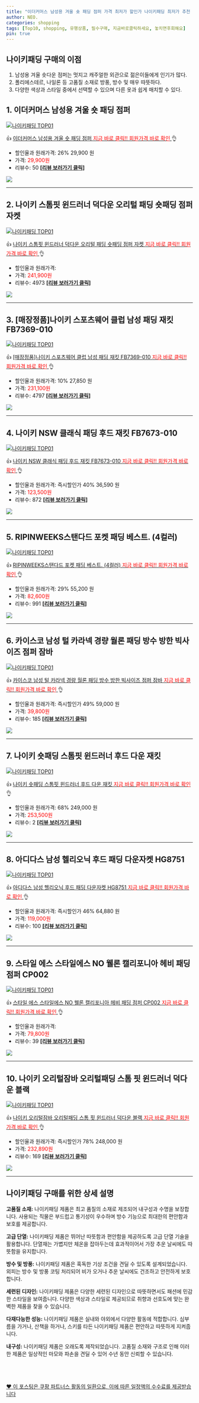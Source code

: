```yaml
---
title: "이더커머스 남성용 겨울 숏 패딩 점퍼 가격 최저가 할인가 나이키패딩 최저가 추천 제품 비교"
author: NEO.
categories: shopping
tags: [Top10, shopping, 유행상품, 필수구매, 지금바로클릭하세요, 놓치면후회해요]
pin: true
---
```

## 나이키패딩 구매의 이점
1. 남성용 겨울 숏다운 점퍼는 멋지고 캐주얼한 외관으로 젊은이들에게 인기가 많다.
2. 폴리에스테르, 나일론 등 고품질 소재로 방풍, 방수 및 매우 따뜻하다.
3. 다양한 색상과 스타일 중에서 선택할 수 있으며 다른 옷과 쉽게 매치할 수 있다.

   

## 1. 이더커머스 남성용 겨울 숏 패딩 점퍼

[![나이키패딩 TOP01](https://thumbnail7.coupangcdn.com/thumbnails/remote/490x490ex/image/vendor_inventory/0b6a/10d0edc03bbf441fc95a80e24d4b001d7637e3d081f839d29536eba4aa61.png)](https://link.coupang.com/re/AFFSDP?lptag=AF3617701&subid=GithubCoopas&pageKey=7631187914&traceid=V0-153&itemId=20254181206&vendorItemId=87342044194)


👍 [이더커머스 남성용 겨울 숏 패딩 점퍼 <font color=red> 지금 바로 클릭!! 회원가격 바로 확인 </font> ](https://link.coupang.com/re/AFFSDP?lptag=AF3617701&subid=GithubCoopas&pageKey=7631187914&traceid=V0-153&itemId=20254181206&vendorItemId=87342044194) 👌 


- 할인율과 원래가격: 26%  29,900   원
- 가격: <span style='color:red'>29,900원</span>
- 리뷰수: 50  [**[리뷰 보러가기 클릭]**](https://link.coupang.com/re/AFFSDP?lptag=AF3617701&subid=GithubCoopas&pageKey=7631187914&traceid=V0-153&itemId=20254181206&vendorItemId=87342044194)

[![](/discount_price.png)](https://link.coupang.com/re/AFFSDP?lptag=AF3617701&subid=GithubCoopas&pageKey=7631187914&traceid=V0-153&itemId=20254181206&vendorItemId=87342044194)

---


   

## 2. 나이키 스톰핏 윈드러너 덕다운 오리털 패딩 숏패딩 점퍼 자켓

[![나이키패딩 TOP01](https://thumbnail6.coupangcdn.com/thumbnails/remote/490x490ex/image/vendor_inventory/9c66/7d80f08e29149d8bb40f0d3db26c00005e2c893b6cad6692dc5b9b078f82.jpg)](https://link.coupang.com/re/AFFSDP?lptag=AF3617701&subid=GithubCoopas&pageKey=7685808530&traceid=V0-153&itemId=20539291199&vendorItemId=88082543230)


👍 [나이키 스톰핏 윈드러너 덕다운 오리털 패딩 숏패딩 점퍼 자켓 <font color=red> 지금 바로 클릭!! 회원가격 바로 확인 </font> ](https://link.coupang.com/re/AFFSDP?lptag=AF3617701&subid=GithubCoopas&pageKey=7685808530&traceid=V0-153&itemId=20539291199&vendorItemId=88082543230) 👌 


- 할인율과 원래가격: 
- 가격: <span style='color:red'>241,900원</span>
- 리뷰수: 4973  [**[리뷰 보러가기 클릭]**](https://link.coupang.com/re/AFFSDP?lptag=AF3617701&subid=GithubCoopas&pageKey=7685808530&traceid=V0-153&itemId=20539291199&vendorItemId=88082543230)

[![](/discount_price.png)](https://link.coupang.com/re/AFFSDP?lptag=AF3617701&subid=GithubCoopas&pageKey=7685808530&traceid=V0-153&itemId=20539291199&vendorItemId=88082543230)

---


   

## 3. [매장정품]나이키 스포츠웨어 클럽 남성 패딩 재킷 FB7369-010

[![나이키패딩 TOP01](https://thumbnail10.coupangcdn.com/thumbnails/remote/490x490ex/image/vendor_inventory/8f27/5603183bff1a4aa957dea6214df42b485782b2225048682c9c631eba7f7a.png)](https://link.coupang.com/re/AFFSDP?lptag=AF3617701&subid=GithubCoopas&pageKey=7704486914&traceid=V0-153&itemId=20636592408&vendorItemId=87789122093)


👍 [[매장정품]나이키 스포츠웨어 클럽 남성 패딩 재킷 FB7369-010 <font color=red> 지금 바로 클릭!! 회원가격 바로 확인 </font> ](https://link.coupang.com/re/AFFSDP?lptag=AF3617701&subid=GithubCoopas&pageKey=7704486914&traceid=V0-153&itemId=20636592408&vendorItemId=87789122093) 👌 


- 할인율과 원래가격: 10%  27,850   원
- 가격: <span style='color:red'>231,100원</span>
- 리뷰수: 4797  [**[리뷰 보러가기 클릭]**](https://link.coupang.com/re/AFFSDP?lptag=AF3617701&subid=GithubCoopas&pageKey=7704486914&traceid=V0-153&itemId=20636592408&vendorItemId=87789122093)

[![](/discount_price.png)](https://link.coupang.com/re/AFFSDP?lptag=AF3617701&subid=GithubCoopas&pageKey=7704486914&traceid=V0-153&itemId=20636592408&vendorItemId=87789122093)

---


   

## 4. 나이키 NSW 클래식 패딩 후드 재킷 FB7673-010

[![나이키패딩 TOP01](https://thumbnail10.coupangcdn.com/thumbnails/remote/490x490ex/image/vendor_inventory/0b09/b2bd9e7e54b238379c91a580e9e87d496303b8d8727f305a051a0ce12616.jpg)](https://link.coupang.com/re/AFFSDP?lptag=AF3617701&subid=GithubCoopas&pageKey=7690597168&traceid=V0-153&itemId=20565010972&vendorItemId=88014052745)


👍 [나이키 NSW 클래식 패딩 후드 재킷 FB7673-010 <font color=red> 지금 바로 클릭!! 회원가격 바로 확인 </font> ](https://link.coupang.com/re/AFFSDP?lptag=AF3617701&subid=GithubCoopas&pageKey=7690597168&traceid=V0-153&itemId=20565010972&vendorItemId=88014052745) 👌 


- 할인율과 원래가격: 즉시할인가 40%  36,590   원
- 가격: <span style='color:red'>123,500원</span>
- 리뷰수: 872  [**[리뷰 보러가기 클릭]**](https://link.coupang.com/re/AFFSDP?lptag=AF3617701&subid=GithubCoopas&pageKey=7690597168&traceid=V0-153&itemId=20565010972&vendorItemId=88014052745)

[![](/discount_price.png)](https://link.coupang.com/re/AFFSDP?lptag=AF3617701&subid=GithubCoopas&pageKey=7690597168&traceid=V0-153&itemId=20565010972&vendorItemId=88014052745)

---


   

## 5. RIPINWEEKS스탠다드 포켓 패딩 베스트. (4컬러)

[![나이키패딩 TOP01](https://thumbnail8.coupangcdn.com/thumbnails/remote/490x490ex/image/vendor_inventory/72e7/7caebc4b5451fa702c1f36df84d207512d8d05dcddd70bca3c0d0efc4e74.png)](https://link.coupang.com/re/AFFSDP?lptag=AF3617701&subid=GithubCoopas&pageKey=7821753466&traceid=V0-153&itemId=21247357641&vendorItemId=88307932770)


👍 [RIPINWEEKS스탠다드 포켓 패딩 베스트. (4컬러) <font color=red> 지금 바로 클릭!! 회원가격 바로 확인 </font> ](https://link.coupang.com/re/AFFSDP?lptag=AF3617701&subid=GithubCoopas&pageKey=7821753466&traceid=V0-153&itemId=21247357641&vendorItemId=88307932770) 👌 


- 할인율과 원래가격: 29%  55,200   원
- 가격: <span style='color:red'>82,600원</span>
- 리뷰수: 991  [**[리뷰 보러가기 클릭]**](https://link.coupang.com/re/AFFSDP?lptag=AF3617701&subid=GithubCoopas&pageKey=7821753466&traceid=V0-153&itemId=21247357641&vendorItemId=88307932770)

[![](/discount_price.png)](https://link.coupang.com/re/AFFSDP?lptag=AF3617701&subid=GithubCoopas&pageKey=7821753466&traceid=V0-153&itemId=21247357641&vendorItemId=88307932770)

---


   

## 6. 카이스코 남성 털 카라넥 경량 월론 패딩 방수 방한 빅사이즈 점퍼 잠바

[![나이키패딩 TOP01](https://thumbnail9.coupangcdn.com/thumbnails/remote/490x490ex/image/vendor_inventory/1be6/38bdb7a1acae9a0d0e76c89a593a7dba602c6a63f5a16a5a5d81fa679fd1.jpg)](https://link.coupang.com/re/AFFSDP?lptag=AF3617701&subid=GithubCoopas&pageKey=7727318252&traceid=V0-153&itemId=20754999918&vendorItemId=87825284391)


👍 [카이스코 남성 털 카라넥 경량 월론 패딩 방수 방한 빅사이즈 점퍼 잠바 <font color=red> 지금 바로 클릭!! 회원가격 바로 확인 </font> ](https://link.coupang.com/re/AFFSDP?lptag=AF3617701&subid=GithubCoopas&pageKey=7727318252&traceid=V0-153&itemId=20754999918&vendorItemId=87825284391) 👌 


- 할인율과 원래가격: 즉시할인가 49%  59,000   원
- 가격: <span style='color:red'>39,800원</span>
- 리뷰수: 185  [**[리뷰 보러가기 클릭]**](https://link.coupang.com/re/AFFSDP?lptag=AF3617701&subid=GithubCoopas&pageKey=7727318252&traceid=V0-153&itemId=20754999918&vendorItemId=87825284391)

[![](/discount_price.png)](https://link.coupang.com/re/AFFSDP?lptag=AF3617701&subid=GithubCoopas&pageKey=7727318252&traceid=V0-153&itemId=20754999918&vendorItemId=87825284391)

---


   

## 7. 나이키 숏패딩 스톰핏 윈드러너 후드 다운 재킷

[![나이키패딩 TOP01](https://thumbnail6.coupangcdn.com/thumbnails/remote/490x490ex/image/vendor_inventory/be67/d3613d30600a3f266a456bbca9aa86bc496941ad79861910b1a93d336878.jpg)](https://link.coupang.com/re/AFFSDP?lptag=AF3617701&subid=GithubCoopas&pageKey=7716451450&traceid=V0-153&itemId=20697380105&vendorItemId=87768746654)


👍 [나이키 숏패딩 스톰핏 윈드러너 후드 다운 재킷 <font color=red> 지금 바로 클릭!! 회원가격 바로 확인 </font> ](https://link.coupang.com/re/AFFSDP?lptag=AF3617701&subid=GithubCoopas&pageKey=7716451450&traceid=V0-153&itemId=20697380105&vendorItemId=87768746654) 👌 


- 할인율과 원래가격: 68%  249,000   원
- 가격: <span style='color:red'>253,500원</span>
- 리뷰수: 2  [**[리뷰 보러가기 클릭]**](https://link.coupang.com/re/AFFSDP?lptag=AF3617701&subid=GithubCoopas&pageKey=7716451450&traceid=V0-153&itemId=20697380105&vendorItemId=87768746654)

[![](/discount_price.png)](https://link.coupang.com/re/AFFSDP?lptag=AF3617701&subid=GithubCoopas&pageKey=7716451450&traceid=V0-153&itemId=20697380105&vendorItemId=87768746654)

---


   

## 8. 아디다스 남성 헬리오닉 후드 패딩 다운자켓 HG8751

[![나이키패딩 TOP01](https://thumbnail8.coupangcdn.com/thumbnails/remote/490x490ex/image/vendor_inventory/de94/c5bee703252ff9ee0b4b733c7e524283918da0d316ed4cf32777548aac06.jpg)](https://link.coupang.com/re/AFFSDP?lptag=AF3617701&subid=GithubCoopas&pageKey=7619129451&traceid=V0-153&itemId=20196203170&vendorItemId=87980598601)


👍 [아디다스 남성 헬리오닉 후드 패딩 다운자켓 HG8751 <font color=red> 지금 바로 클릭!! 회원가격 바로 확인 </font> ](https://link.coupang.com/re/AFFSDP?lptag=AF3617701&subid=GithubCoopas&pageKey=7619129451&traceid=V0-153&itemId=20196203170&vendorItemId=87980598601) 👌 


- 할인율과 원래가격: 즉시할인가 46%  64,880   원
- 가격: <span style='color:red'>119,000원</span>
- 리뷰수: 100  [**[리뷰 보러가기 클릭]**](https://link.coupang.com/re/AFFSDP?lptag=AF3617701&subid=GithubCoopas&pageKey=7619129451&traceid=V0-153&itemId=20196203170&vendorItemId=87980598601)

[![](/discount_price.png)](https://link.coupang.com/re/AFFSDP?lptag=AF3617701&subid=GithubCoopas&pageKey=7619129451&traceid=V0-153&itemId=20196203170&vendorItemId=87980598601)

---


   

## 9. 스타일 에스 스타일에스 NO 웰론 캘리포니아 헤비 패딩 점퍼 CP002

[![나이키패딩 TOP01](https://thumbnail10.coupangcdn.com/thumbnails/remote/490x490ex/image/vendor_inventory/2a1b/c894e4118e5ee8e19acb5a91db88fdbd624d1760a07c239bed16cd03d2f7.jpg)](https://link.coupang.com/re/AFFSDP?lptag=AF3617701&subid=GithubCoopas&pageKey=7000420489&traceid=V0-153&itemId=17165516387&vendorItemId=84337876463)


👍 [스타일 에스 스타일에스 NO 웰론 캘리포니아 헤비 패딩 점퍼 CP002 <font color=red> 지금 바로 클릭!! 회원가격 바로 확인 </font> ](https://link.coupang.com/re/AFFSDP?lptag=AF3617701&subid=GithubCoopas&pageKey=7000420489&traceid=V0-153&itemId=17165516387&vendorItemId=84337876463) 👌 


- 할인율과 원래가격: 
- 가격: <span style='color:red'>79,800원</span>
- 리뷰수: 39  [**[리뷰 보러가기 클릭]**](https://link.coupang.com/re/AFFSDP?lptag=AF3617701&subid=GithubCoopas&pageKey=7000420489&traceid=V0-153&itemId=17165516387&vendorItemId=84337876463)

[![](/discount_price.png)](https://link.coupang.com/re/AFFSDP?lptag=AF3617701&subid=GithubCoopas&pageKey=7000420489&traceid=V0-153&itemId=17165516387&vendorItemId=84337876463)

---


   

## 10. 나이키 오리털잠바 오리털패딩 스톰 핏 윈드러너 덕다운 블랙

[![나이키패딩 TOP01](https://thumbnail9.coupangcdn.com/thumbnails/remote/490x490ex/image/vendor_inventory/5ed8/f2ead982349e8ba41bf3b5f1038eccf4c9dc29439da2138154da2deda7b4.jpg)](https://link.coupang.com/re/AFFSDP?lptag=AF3617701&subid=GithubCoopas&pageKey=6109101985&traceid=V0-153&itemId=11502079658&vendorItemId=88007745932)


👍 [나이키 오리털잠바 오리털패딩 스톰 핏 윈드러너 덕다운 블랙 <font color=red> 지금 바로 클릭!! 회원가격 바로 확인 </font> ](https://link.coupang.com/re/AFFSDP?lptag=AF3617701&subid=GithubCoopas&pageKey=6109101985&traceid=V0-153&itemId=11502079658&vendorItemId=88007745932) 👌 


- 할인율과 원래가격: 즉시할인가 78%  248,000   원
- 가격: <span style='color:red'>232,890원</span>
- 리뷰수: 169  [**[리뷰 보러가기 클릭]**](https://link.coupang.com/re/AFFSDP?lptag=AF3617701&subid=GithubCoopas&pageKey=6109101985&traceid=V0-153&itemId=11502079658&vendorItemId=88007745932)

[![](/discount_price.png)](https://link.coupang.com/re/AFFSDP?lptag=AF3617701&subid=GithubCoopas&pageKey=6109101985&traceid=V0-153&itemId=11502079658&vendorItemId=88007745932)

---
## 나이키패딩 구매를 위한 상세 설명
**고품질 소재:** 나이키패딩 제품은 최고 품질의 소재로 제조되어 내구성과 수명을 보장합니다. 사용되는 직물은 부드럽고 통기성이 우수하며 방수 기능으로 최대한의 편안함과 보호를 제공합니다.

**고급 단열:** 나이키패딩 제품은 뛰어난 따뜻함과 편안함을 제공하도록 고급 단열 기술을 활용합니다. 단열재는 가볍지만 체온을 잡아두는데 효과적이어서 가장 추운 날씨에도 따뜻함을 유지합니다.

**방수 및 방풍:** 나이키패딩 제품은 혹독한 기상 조건을 견딜 수 있도록 설계되었습니다. 외피는 방수 및 방풍 코팅 처리되어 비가 오거나 추운 날씨에도 건조하고 안전하게 보호합니다.

**세련된 디자인:** 나이키패딩 제품은 다양한 세련된 디자인으로 따뜻하면서도 패션에 민감한 스타일을 보여줍니다. 다양한 색상과 스타일로 제공되므로 취향과 선호도에 맞는 완벽한 제품을 찾을 수 있습니다.

**다재다능한 성능:** 나이키패딩 제품은 실내와 야외에서 다양한 활동에 적합합니다. 심부름을 가거나, 산책을 하거나, 스키를 타든 나이키패딩 제품은 편안하고 따뜻하게 지켜줍니다.

**내구성:** 나이키패딩 제품은 오래도록 제작되었습니다. 고품질 소재와 구조로 인해 이러한 제품은 일상적인 마모와 파손을 견딜 수 있어 수년 동안 신뢰할 수 있습니다.<br><br><br><br><br> [ ❤  이 포스팅은 쿠팡 파트너스 활동의 일환으로, 이에 따른 일정액의 수수료를 제공받습니다](https://link.coupang.com/a/bcEFyh)